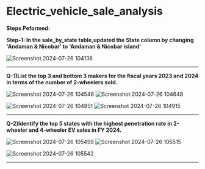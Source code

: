 # Electric_vehicle_sale_analysis

**Steps Peformed:**

**Step-1: In the sale_by_state table,updated the State column by changing 'Andaman & Nicobar' to 'Andaman & Nicobar island'**

![Screenshot 2024-07-26 104136](https://github.com/user-attachments/assets/1ebc51e6-08ad-4a2a-afe6-a88c318af147)


---

**Q-1)List the top 3 and bottom 3 makers for the fiscal years 2023 and 2024 in terms of the number of 2-wheelers sold.**

![Screenshot 2024-07-26 104548](https://github.com/user-attachments/assets/cd2b7c8d-9ba8-4a6c-8054-90b425caf1e4)
![Screenshot 2024-07-26 104648](https://github.com/user-attachments/assets/665f47b0-9ed0-41f7-a51d-a1b3e2c1aa0d)

![Screenshot 2024-07-26 104851](https://github.com/user-attachments/assets/86cc38b1-436a-416f-b066-1b583b7d96cc)
![Screenshot 2024-07-26 104915](https://github.com/user-attachments/assets/faf37f26-a2c5-41ae-8cc9-11daa6c61126)

---

**Q-2)ldentify the top 5 states with the highest penetration rate in 2-wheeler and 4-wheeler EV sales in FY 2024.**

![Screenshot 2024-07-26 105459](https://github.com/user-attachments/assets/d70041a4-2d60-482f-9e2b-1ab11e472466)
![Screenshot 2024-07-26 105515](https://github.com/user-attachments/assets/96e0982f-d73b-4e5b-be5b-254f8ffa219c)


![Screenshot 2024-07-26 105542](https://github.com/user-attachments/assets/eef8d855-193f-4b82-b13b-823d130cbe27)

***
